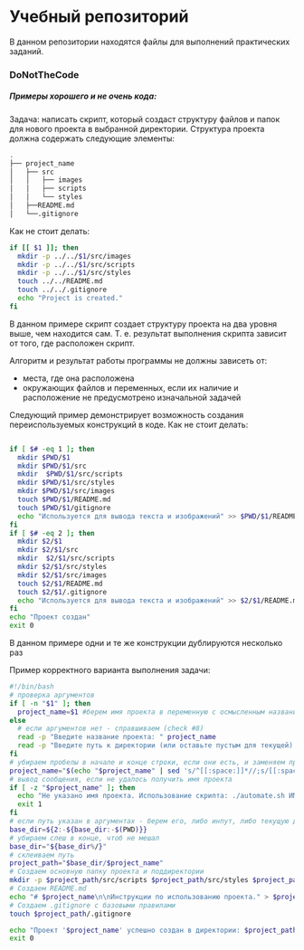 # Учебный репозиторий 
В данном репозитории находятся файлы для выполнений практических заданий.
### DoNotTheCode
##### Примеры хорошего и не очень кода:
Задача: написать скрипт, который создаст структуру файлов и папок для нового проекта в выбранной директории. 
Структура проекта должна содержать следующие элементы:
```sh
.
├── project_name
│   ├── src
│   │   ├── images
│   │   ├── scripts
│   │   └── styles
│   ├──README.md
│   └──.gitignore
```
Как не стоит делать:
```bash
if [[ $1 ]]; then
  mkdir -p ../../$1/src/images
  mkdir -p ../../$1/src/scripts
  mkdir -p ../../$1/src/styles
  touch ../../README.md
  touch ../../.gitignore
  echo "Project is created."
fi
```
В данном примере скрипт создает структуру проекта на два уровня выше, чем находится сам. 
Т. е. результат выполнения скрипта зависит от того, где расположен скрипт. 

Алгоритм и результат работы программы не должны зависеть от:
* места, где она расположена
* окружающих файлов и переменных, если их наличие и расположение не предусмотрено изначальной задачей

Следующий пример демонстрирует возможность создания переиспользуемых конструкций в коде.
Как не стоит делать:
```bash

if [ $# -eq 1 ]; then
  mkdir $PWD/$1
  mkdir $PWD/$1/src
  mkdir  $PWD/$1/src/scripts
  mkdir $PWD/$1/src/styles
  mkdir $PWD/$1/src/images
  touch $PWD/$1/README.md
  touch $PWD/$1/gitignore
  echo "Используется для вывода текста и изображений" >> $PWD/$1/README.md
fi
if [ $# -eq 2 ]; then
  mkdir $2/$1
  mkdir $2/$1/src
  mkdir  $2/$1/src/scripts
  mkdir $2/$1/src/styles
  mkdir $2/$1/src/images
  touch $2/$1/README.md
  touch $2/$1/.gitignore
  echo "Используется для вывода текста и изображений" >> $2/$1/README.md
fi
echo "Проект создан"
exit 0
```
В данном примере одни и те же конструкции дублируются несколько раз

Пример корректного варианта выполнения задачи:
```bash
#!/bin/bash
# проверка аргументов
if [ -n "$1" ]; then
  project_name=$1 #берем имя проекта в переменную с осмысленным названием для удобства чтения
else
  # если аргументов нет - справшиваем (check #8)    
  read -p "Введите название проекта: " project_name
  read -p "Введите путь к директории (или оставьте пустым для текущей): " base_dir
fi
# убираем пробелы в начале и конце строки, если они есть, и заменяем пробелы между словами на "_"
project_name="$(echo "$project_name" | sed 's/^[[:space:]]*//;s/[[:space:]]*$//' | tr ' ' '_')"
# вывод сообщения, если не удалось получить имя проекта
if [ -z "$project_name" ]; then 
  echo "Не указано имя проекта. Использование скрипта: ./automate.sh ИМЯ_ПРОЕКТА [ПУТЬ_К_ПРОЕКТУ]"
  exit 1
fi
# если путь указан в аргументах - берем его, либо инпут, либо текущую директорию. 
base_dir=${2:-${base_dir:-$(PWD)}}
# убираем слеш в конце, чтоб не мешал
base_dir="${base_dir%/}"
# склеиваем путь
project_path="$base_dir/$project_name" 
# Создаем основную папку проекта и поддиректории
mkdir -p $project_path/src/scripts $project_path/src/styles $project_path/src/images   
# Создаем README.md
echo "# $project_name\n\nИнструкции по использованию проекта." > $project_path/README.md    
# Создаем .gitignore с базовыми правилами
touch $project_path/.gitignore

echo "Проект '$project_name' успешно создан в директории: $project_path"
exit 0
```
